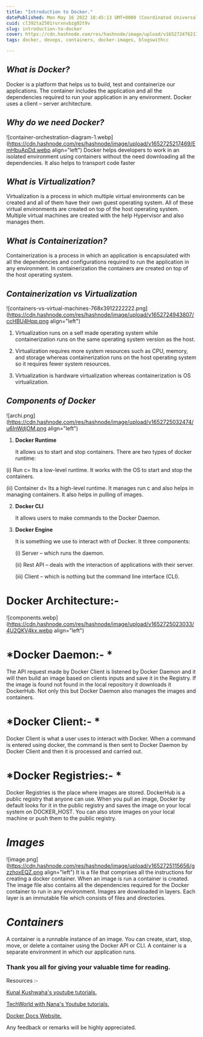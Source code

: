 ```yaml
---
title: "Introduction to Docker."
datePublished: Mon May 16 2022 18:45:13 GMT+0000 (Coordinated Universal Time)
cuid: cl392ta2501rurxnvbzg02t9v
slug: introduction-to-docker
cover: https://cdn.hashnode.com/res/hashnode/image/upload/v1652724762171/3ih9R4GjS.webp
tags: docker, devops, containers, docker-images, blogswithcc

---
```


## *What is Docker?*
Docker is a platform that helps us to build, test and containerize our applications. The container includes the application and all the dependencies  required to run your application in any environment. Docker uses a client – server architecture.



## *Why do we need Docker?*

![container-orchestration-diagram-1.webp](https://cdn.hashnode.com/res/hashnode/image/upload/v1652725217469/EmHbuApDd.webp align="left")
Docker helps developers to work in an isolated environment using containers without the need downloading all the dependencies. It also helps to transport code faster



## *What is Virtualization?*
Virtualization is a process in which multiple virtual environments can be created and all of them have their own guest operating system. All of these virtual environments are created on top of the host operating system. Multiple virtual machines are created with the help Hypervisor and also manages them.

## *What is Containerization?*
Containerization is a process in which an application is encapsulated with all the dependencies and configurations required to run the application in any environment. In containerization the containers are created on top of the host operating system. 

## *Containerization vs Virtualization*

![containers-vs-virtual-machines-768x3912222222.png](https://cdn.hashnode.com/res/hashnode/image/upload/v1652724943807/ccHBU4Hpp.png align="left")

1. Virtualization runs on a self made operating system while containerization runs on the same operating system version as the host.

2. Virtualization requires more system resources such as CPU, memory, and storage whereas containerization runs on the host operating system so it requires  fewer system resources.

3. Virtualization is hardware virtualization whereas containerization is OS virtualization.

## *Components of Docker*

![archi.png](https://cdn.hashnode.com/res/hashnode/image/upload/v1652725032474/u6InWdjOM.png align="left")
1. **Docker Runtime**

    It allows us to start and stop containers. There are two types of docker runtime:

 (i) Run c= Its a low-level runtime. It works with the OS to start and stop the containers.

 (ii) Container d= Its a high-level runtime. It manages run c and also helps in managing 
      containers. It also helps in pulling of images.

2. **Docker CLI**

     It allows users to make commands to the Docker Daemon.

3. **Docker Engine**

     It is something we use to interact with of Docker. It three components:

   (i) Server – which runs the daemon.

   (ii) Rest API – deals with the interaction of applications with their server.

   (iii) Client – which is nothing but the command line interface (CLI).


# Docker Architecture:-

![components.webp](https://cdn.hashnode.com/res/hashnode/image/upload/v1652725023033/4U2QKV4kx.webp align="left")
# *Docker Daemon:- *
The API request made by Docker Client is listened by Docker Daemon and it will then build an image based on clients inputs and save it in the Registry. If the image is found not found in the local repository it downloads it DockerHub. Not only this but Docker Daemon also manages the images and containers.


# *Docker Client:- *
Docker Client is what a user uses to interact with Docker. When a command is entered using docker, the command is then sent to Docker Daemon by Docker Client and then it is processed and carried out.

# *Docker Registries:- *
Docker Registries is the place where images are stored. DockerHub is a public registry that anyone can use. When you pull an image, Docker by default looks for it in the public registry and saves the image on your local system on DOCKER_HOST. You can also store images on your local machine or push them to the public registry.

# *Images*

![image.png](https://cdn.hashnode.com/res/hashnode/image/upload/v1652725115656/gzzhoxEQZ.png align="left")
It is a file that comprises all the instructions for creating a docker container. When an image is run a container is created. The image file also contains all the dependencies required for the Docker container to run in any environment.
Images are downloaded in layers. Each layer is an immutable file which consists of files 
and directories.

# *Containers*
A container is a runnable instance of an image. You can create, start, stop, move, or delete a container using the Docker API or CLI. A container is a separate environment in which our application runs.



### Thank you all for giving your valuable time for reading.

Resources :-

[Kunal Kushwaha's youtube tutorials.](https://www.youtube.com/watch?v=17Bl31rlnRM&list=PL9gnSGHSqcnoqBXdMwUTRod4Gi3eac2Ak&index=6)

[TechWorld with Nana's Youtube tutorials.](https://www.youtube.com/watch?v=3c-iBn73dDE)

[Docker Docs Website.](https://docs.docker.com/get-started/overview/)


Any feedback or remarks will be highly appreciated.





